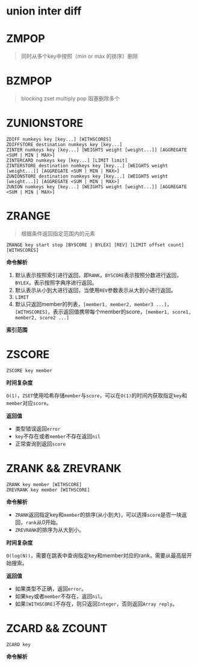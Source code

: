 # union inter diff



# ZMPOP

> 同时从多个key中按照（min or max 的排序）删除

# BZMPOP

> blocking zset multiply pop
> 阻塞删除多个


# ZUNIONSTORE

```shell
ZDIFF numkeys key [key...] [WITHSCORES]
ZDIFFSTORE destination numkeys key [key...]
ZINTER numkeys key [key...] [WEIGHTS weight [weight...]] [AGGREGATE <SUM | MIN | MAX>]
ZINTERCARD numkeys key [key...] [LIMIT limit]
ZINTERSTORE destination numkeys key [key...] [WEIGHTS weight [weight...]] [AGGREGATE <SUM | MIN | MAX>]
ZUNIONSTORE destination numkeys key [key...] [WEIGHTS weight [weight...]] [AGGREGATE <SUM | MIN | MAX>]
ZUNION numkeys key [key...] [WEIGHTS weight [weight...]] [AGGREGATE <SUM | MIN | MAX>]
```

# ZRANGE

> 根据条件返回指定范围内的元素

```shell
ZRANGE key start stop [BYSCORE | BYLEX] [REV] [LIMIT offset count] [WITHSCORES]
```

**命令解析**

1. 默认表示按照索引进行返回，即`RANK`，`BYSCORE`表示按照分数进行返回，`BYLEX`，表示按照字典序进行返回。
2. 默认表示从小到大进行返回，当使用`REV`参数表示从大到小进行返回。
3. `LIMIT`
4. 默认只返回member的列表，`[member1, member2, member3 ...]`，`[WITHSCORES]`，表示返回值携带每个member的score，`[member1, score1, member2, score2 ...]`

**索引范围**


# ZSCORE

```shell
ZSCORE key member
```

**时间复杂度**

`O(1)`，`ZSET`使用哈希存储`member`与`score`，可以在`O(1)`的时间内获取指定`key`和`member`对应`score`。

**返回值**

+ 类型错误返回`error`
+ `key`不存在或者`member`不存在返回`nil`
+ 正常查询到返回`score`

# ZRANK && ZREVRANK

```shell
ZRANK key member [WITHSCORE]
ZREVRANK key member [WITHSCORE]
```

**命令解析**

+ `ZRANK`返回指定key和`member`的排序(从小到大)，可以选择`score`是否一块返回，`rank`从0开始。
+ `ZREVRANK`的排序为从大到小。

**时间复杂度**

`O(log(N))`，需要在跳表中查询指定key和member对应的rank，需要从最高层开始搜索。

**返回值**

+ 如果类型不正确，返回`error`。
+ 如果`key`或者`member`不存在，返回`nil`。
+ 如果`[WITHSCORE]`不存在，则只返回`Integer`，否则返回`Array reply`。

# ZCARD && ZCOUNT

```shell
ZCARD key
```

**命令解析**




